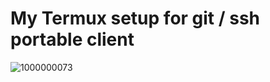 # My Termux setup for git / ssh portable client

![1000000073](https://github.com/user-attachments/assets/f7552932-629c-49f8-a989-7ac5ed82f5c5)
